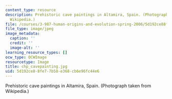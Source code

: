 ```yaml
---
content_type: resource
description: Prehistoric cave paintings in Altamira, Spain. (Photograph taken from
  Wikipedia.)
file: /courses/3-987-human-origins-and-evolution-spring-2006/5d192ce88fe77b58e368cb6e96fc44e6_chp_cavepainting.jpg
file_type: image/jpeg
image_metadata:
  caption: ''
  credit: ''
  image-alt: ''
learning_resource_types: []
ocw_type: OCWImage
resourcetype: Image
title: chp_cavepainting.jpg
uid: 5d192ce8-8fe7-7b58-e368-cb6e96fc44e6
---
```

Prehistoric cave paintings in Altamira, Spain. (Photograph taken from Wikipedia.)


